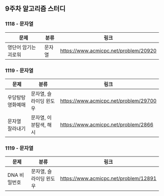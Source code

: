 ## 9주차 알고리즘 스터디  


### 1118 - 문자열

| 문제          | 분류  | 링크                                    |
|-------------|-----|---------------------------------------|
| 영단어 암기는 괴로워 | 문자열 | https://www.acmicpc.net/problem/20920 |

### 1119 - 문자열

| 문제        | 분류            | 링크                                    |
|-----------|---------------|---------------------------------------|
| 우당탕탕 영화예매 | 문자열, 슬라이딩 윈도우 | https://www.acmicpc.net/problem/29700 |
| 문자열 잘라내기  | 문자열, 이분탐색, 해시 | https://www.acmicpc.net/problem/2866  |

### 1119 - 문자열

| 문제       | 분류            | 링크                                    |
|----------|---------------|---------------------------------------|
| DNA 비밀번호 | 문자열, 슬라이딩 윈도우 | https://www.acmicpc.net/problem/12891 |
